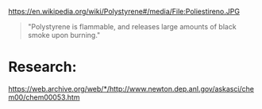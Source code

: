 https://en.wikipedia.org/wiki/Polystyrene#/media/File:Poliestireno.JPG
>"Polystyrene is flammable, and releases large amounts of black smoke upon burning."

# Research:
https://web.archive.org/web/*/http://www.newton.dep.anl.gov/askasci/chem00/chem00053.htm
